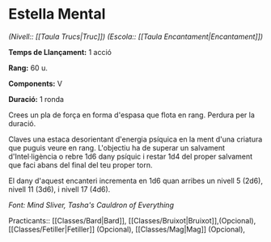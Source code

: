 # Estella Mental

*(Nivell:: [[Taula Trucs|Truc]]) (Escola:: [[Taula Encantament|Encantament]])*

**Temps de Llançament:** 1 acció

**Rang:** 60 u.

**Components:** V

**Duració:** 1 ronda

Crees un pla de força en forma d'espasa que flota en rang. Perdura per la duració.

Claves una estaca desorientant d'energia psíquica en la ment d'una criatura que puguis veure en rang. L'objectiu ha de superar un salvament d'Intel·ligència o rebre 1d6 dany psíquic i restar 1d4 del proper salvament que faci abans del final del teu proper torn.

El dany d'aquest encanteri incrementa en 1d6 quan arribes un nivell 5 (2d6), nivell 11 (3d6), i nivell 17 (4d6). 


*Font: Mind Sliver, Tasha's Cauldron of Everything*

Practicants:: [[Classes/Bard|Bard]], [[Classes/Bruixot|Bruixot]],(Opcional), [[Classes/Fetiller|Fetiller]] (Opcional), [[Classes/Mag|Mag]] (Opcional),